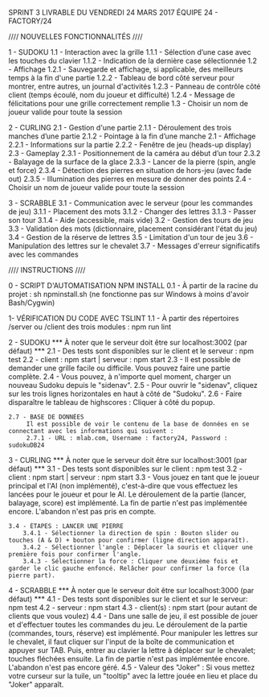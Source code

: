 SPRINT 3
LIVRABLE DU VENDREDI 24 MARS 2017
ÉQUIPE 24 - FACTORY/24

//// NOUVELLES FONCTIONNALITÉS ////

1 - SUDOKU
    1.1 - Interaction avec la grille
        1.1.1 - Sélection d’une case avec les touches du clavier
        1.1.2 - Indication de la dernière case sélectionnée
    1.2 - Affichage
    	1.2.1 - Sauvegarde et affichage, si applicable, des meilleurs temps à la fin d'une partie
    	1.2.2 - Tableau de bord côté serveur pour montrer, entre autres, un journal d'activités
    	1.2.3 - Panneau de contrôle côté client (temps écoulé, nom du joueur et difficulté)
    	1.2.4 - Message de félicitations pour une grille correctement remplie
    1.3 - Choisir un nom de joueur valide pour toute la session

2 - CURLING
    2.1 - Gestion d'une partie
    	2.1.1 - Déroulement des trois manches d’une partie
    	2.1.2 - Pointage à la fin d’une manche
    2.1 - Affichage
    	2.2.1 - Informations sur la partie
    	2.2.2 - Fenêtre de jeu (heads-up display)
    2.3 - Gameplay
    	2.3.1 - Positionnement de la caméra au début d’un tour
    	2.3.2 - Balayage de la surface de la glace
    	2.3.3 - Lancer de la pierre (spin, angle et force)
    	2.3.4 - Détection des pierres en situation de hors-jeu (avec fade out)
    	2.3.5 - Illumination des pierres en mesure de donner des points
    2.4 - Choisir un nom de joueur valide pour toute la session

3 - SCRABBLE
    3.1 - Communication avec le serveur (pour les commandes de jeu)
        3.1.1 - Placement des mots
        3.1.2 - Changer des lettres
        3.1.3 - Passer son tour
        3.1.4 - Aide (accessible, mais vide)
    3.2 - Gestion des tours de jeu
    3.3 - Validation des mots (dictionnaire, placement considérant l'état du jeu)
    3.4 - Gestion de la réserve de lettres
    3.5 - Limitation d'un tour de jeu
    3.6 - Manipulation des lettres sur le chevalet
    3.7 - Messages d'erreur significatifs avec les commandes

//// INSTRUCTIONS ////

0 - SCRIPT D'AUTOMATISATION NPM INSTALL
    0.1 - À partir de la racine du projet : sh npminstall.sh (ne fonctionne pas sur Windows à moins d'avoir Bash/Cygwin)

1- VÉRIFICATION DU CODE AVEC TSLINT
    1.1 - À partir des répertoires /server ou /client des trois modules : npm run lint

2 - SUDOKU *** À noter que le serveur doit être sur localhost:3002 (par défaut) ***
    2.1 - Des tests sont disponibles sur le client et le serveur : npm test
    2.2 - client : npm start | serveur : npm start
    2.3 - Il est possible de demander une grille facile ou difficile. Vous pouvez faire une partie complète.
    2.4 - Vous pouvez, à n'importe quel moment, charger un nouveau Sudoku depuis le "sidenav". 
    2.5 - Pour ouvrir le "sidenav", cliquez sur les trois lignes horizontales en haut à côté de "Sudoku".
    2.6 - Faire disparaître le tableau de highscores : Cliquer à côté du popup.

    2.7 - BASE DE DONNÉES
         Il est possible de voir le contenu de la base de données en se connectant avec les informations qui suivent :  
         2.7.1 - URL : mlab.com, Username : factory24, Password : sudokuDB24

3 - CURLING *** À noter que le serveur doit être sur localhost:3001 (par défaut) ***
    3.1 - Des tests sont disponibles sur le client : npm test
    3.2 - client : npm start | serveur : npm start
    3.3 - Vous jouez en tant que le joueur principal et l'AI (non implémenté), c'est-à-dire que vous effectuez les lancées 
              pour le joueur et pour le AI. 
          Le déroulement de la partie (lancer, balayage, score) est implémenté. 
          La fin de partie n'est pas implémentée encore.
          L'abandon n'est pas pris en compte.
    
    3.4 - ÉTAPES : LANCER UNE PIERRE
        3.4.1 - Sélectionner la direction de spin : Bouton slider ou touches (A & D) + bouton pour confirmer (ligne direction apparaît).
        3.4.2 - Sélectionner l'angle : Déplacer la souris et cliquer une première fois pour confirmer l'angle.
        3.4.3 - Sélectionner la force : Cliquer une deuxième fois et garder le clic gauche enfoncé. Relâcher pour confirmer la force (la pierre part).

4 - SCRABBLE *** À noter que le serveur doit être sur localhost:3000 (par défaut) ***
    4.1 - Des tests sont disponibles sur le client et sur le serveur: npm test
    4.2 - serveur : npm start
    4.3 - client(s) : npm start (pour autant de clients que vous voulez)
    4.4 - Dans une salle de jeu, il est possible de jouer et d'effectuer toutes les commandes du jeu.
          Le déroulement de la partie (commandes, tours, réserve) est implémenté.
          Pour manipuler les lettres sur le chevalet, il faut cliquer sur l'input de la boîte de communication et appuyer sur TAB. Puis, entrer au clavier la lettre à déplacer sur le chevalet; touches fléchées ensuite.
          La fin de partie n'est pas implémentée encore.
          L'abandon n'est pas encore géré.
    4.5 - Valeur des "Joker" : Si vous mettez votre curseur sur la tuile, un "tooltip" avec la lettre jouée en lieu et place du "Joker" apparaît. 
